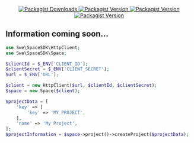 <p align="center">
    <a href="https://packagist.org/packages/swe/space-sdk">
        <img alt="Packagist Downloads" src="https://img.shields.io/packagist/dt/swe/space-sdk">
    </a>
    <a href="https://packagist.org/packages/swe/space-sdk">
        <img alt="Packagist Version" src="https://img.shields.io/packagist/v/swe/space-sdk">
    </a>
    <a href="https://packagist.org/packages/swe/space-sdk">
        <img alt="Packagist Version" src="https://img.shields.io/packagist/l/swe/space-sdk">
    </a>
    <a href="https://packagist.org/packages/swe/space-sdk">
        <img alt="Packagist Version" src="https://img.shields.io/packagist/php-v/swe/space-sdk">
    </a>
</p>

## Information coming soon...

```php
use Swe\SpaceSDK\HttpClient;
use Swe\SpaceSDK\Space;

$clientId = $_ENV['CLIENT_ID'];
$clientSecret = $_ENV['CLIENT_SECRET'];
$url = $_ENV['URL'];

$client = new HttpClient($url, $clientId, $clientSecret);
$space = new Space($client);

$projectData = [
    'key' => [
        'key' => 'MY_PROJECT',
    ],
    'name' => 'My Project',
];
$projectInformation = $space->project()->createProject($projectData);
```
